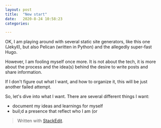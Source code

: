 ```yaml
---
layout: post
title:  "New start"
date:   2020-8-24 10:58:23
categories: 

---
```


OK, I am playing around with several static site generators, like this one (Jekyll), but also Pelican (written in Python) and the allegedly super-fast Hugo.

However, I am fooling myself once more. It is not about the tech, it is more about the process and the idea(s) behind the desire to write posts and share information.

If I don't figure out what I want, and how to organize it, this will be just another failed attempt.

So, let's dive into what I want. 
There are several different things I want:
- document my ideas and learnings for myself
- buil;d a presence that reflect who I am (or 

> Written with [StackEdit](https://stackedit.io/).
<!--stackedit_data:
eyJoaXN0b3J5IjpbLTE3ODU2NzI5OTIsNzcyMDY2NjldfQ==
-->